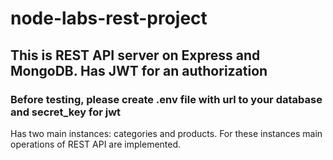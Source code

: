 # node-labs-rest-project
## This is REST API server on Express and MongoDB. Has JWT for an authorization
### Before testing, please create .env file with url to your database and secret_key for jwt
Has two main instances: categories and products. For these instances main operations of REST API are implemented.
